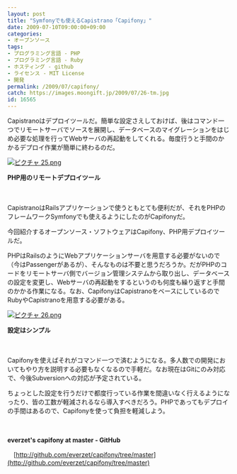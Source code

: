 ```yaml
---
layout: post
title: "Symfonyでも使えるCapistrano「Capifony」"
date: 2009-07-10T09:00:00+09:00
categories:
- オープンソース
tags: 
- プログラミング言語 - PHP
- プログラミング言語 - Ruby
- ホスティング - github
- ライセンス - MIT License
- 開発
permalink: /2009/07/capifony/
catch: https://images.moongift.jp/2009/07/26-tm.jpg
id: 16565
---
```

Capistranoはデプロイツールだ。簡単な設定さえしておけば、後はコマンド一つでリモートサーバでソースを展開し、データベースのマイグレーションをはじめ必要な処理を行ってWebサーバの再起動をしてくれる。毎度行うと手間のかかるデプロイ作業が簡単に終わるのだ。

  

[![ピクチャ 25.png](https://images.moongift.jp/2009/07/25-tm.jpg)](https://images.moongift.jp/2009/07/25.png)  
  
**PHP用のリモートデプロイツール**

  

　

  

CapistranoはRailsアプリケーションで使うともとても便利だが、それをPHPのフレームワークSymfonyでも使えるようにしたのがCapifonyだ。

  

今回紹介するオープンソース・ソフトウェアはCapifony、PHP用デプロイツールだ。

  
<!--more-->

PHPはRailsのようにWebアプリケーションサーバを用意する必要がないので（今はPassengerがあるが）、そんなものは不要と思うだろうか。だがPHPのコードをリモートサーバ側でバージョン管理システムから取り出し、データベースの設定を変更し、Webサーバの再起動をするというのも何度も繰り返すと手間のかかる作業になる。なお、CapifonyはCapistranoをベースにしているのでRubyやCapistranoを用意する必要がある。

  

[![ピクチャ 26.png](https://images.moongift.jp/2009/07/26-tm.jpg)](https://images.moongift.jp/2009/07/26.png)  
  
**設定はシンプル**

  

　

  

Capifonyを使えばそれがコマンド一つで済むようになる。多人数での開発においてもやり方を説明する必要もなくなるので手軽だ。なお現在はGitにのみ対応で、今後Subversionへの対応が予定されている。

  

ちょっとした設定を行うだけで都度行っている作業を間違いなく行えるようになったり、皆の工数が軽減されるなら導入すべきだろう。PHPであってもデプロイの手間はあるので、Capifonyを使って負担を軽減しよう。

  

　

  

**everzet's capifony at master - GitHub**  
  
　[http://github.com/everzet/capifony/tree/master](http://github.com/everzet/capifony/tree/master)

  
